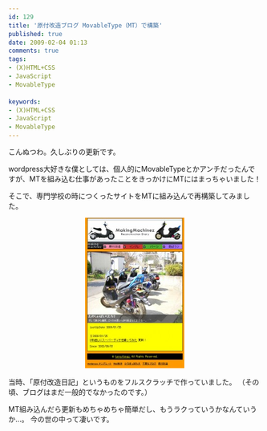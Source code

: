 ```yaml
---
id: 129
title: '原付改造ブログ MovableType（MT）で構築'
published: true
date: 2009-02-04 01:13
comments: true
tags:
- (X)HTML+CSS
- JavaScript
- MovableType

keywords:
- (X)HTML+CSS
- JavaScript
- MovableType
---
```

こんぬつわ。久しぶりの更新です。

wordpress大好きな僕としては、個人的にMovableTypeとかアンチだったんですが、MTを組み込む仕事があったことをきっかけにMTにはまっちゃいました！

そこで、専門学校の時につくったサイトをMTに組み込んで再構築してみました。

<p style="text-align: center;"><a href="http://www.makingmachinez.com/"><img src="/imgs/archives/2009/02/makingmachinez-198x300.jpg" alt="" title="makingmachinez" width="198" height="300" class="alignnone size-medium wp-image-130" /></a></p>

当時、「原付改造日記」というものをフルスクラッチで作っていました。
（その頃、ブログはまだ一般的でなかったのです。）

MT組み込んだら更新もめちゃめちゃ簡単だし、もうラクっていうかなんていうか…。
今の世の中って凄いです。
